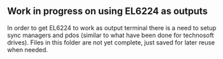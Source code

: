 ## Work in progress on using EL6224 as outputs
In order to get EL6224 to work as output terminal there is a need to setup sync managers and pdos (similar to what have been done for technosoft drives). Files in this folder are not yet complete, just saved for later reuse when needed.


